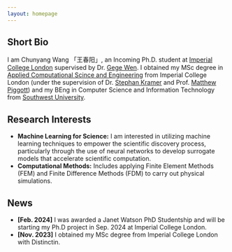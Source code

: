 ```yaml
---
layout: homepage
---
```


## Short Bio

I am Chunyang Wang 「王春阳」, an Incoming Ph.D. student at [Imperial College London](https://www.imperial.ac.uk/) supervised by Dr. [Gege Wen](https://gegewen.github.io/). I obtained my MSc degree in [Applied Computational Scince and Engineering](https://www.imperial.ac.uk/study/courses/postgraduate-taught/applied-computational-science/) from Imperial College London (under the supervision of Dr. [Stephan Kramer](https://www.imperial.ac.uk/people/s.kramer) and Prof. [Matthew Piggott](https://www.imperial.ac.uk/people/m.d.piggott)) and my BEng in Computer Science and Information Technology from  [Southwest University](http://admissions.swu.edu.cn/About/SWU.htm).

## Research Interests

- **Machine Learning for Science:** I am interested in utilizing machine learning techniques to empower the scientific discovery process, particularly through the use of neural networks to develop surrogate models that accelerate scientific computation.
- **Computational Methods:** Includes applying Finite Element Methods (FEM) and Finite Difference Methods (FDM) to carry out physical simulations.

## News

- **[Feb. 2024]** I was awarded a Janet Watson PhD
Studentship and will be starting my Ph.D project in Sep. 2024 at Imperial College London.
- **[Nov. 2023]** I obtained my MSc degree from Imperial College London with Distinctin.

<!-- {% include_relative _includes/publications.md %} -->

<!-- {% include_relative _includes/services.md %} -->
